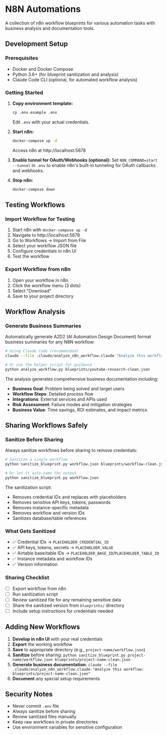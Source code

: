 # N8N Automations

A collection of n8n workflow blueprints for various automation tasks with business analysis and documentation tools.

## Development Setup

### Prerequisites
- Docker and Docker Compose
- Python 3.6+ (for blueprint sanitization and analysis)
- Claude Code CLI (optional, for automated workflow analysis)

### Getting Started

1. **Copy environment template:**
   ```bash
   cp .env.example .env
   ```
   Edit `.env` with your actual credentials.

2. **Start n8n:**
   ```bash
   docker-compose up -d
   ```
   Access n8n at http://localhost:5678

3. **Enable tunnel for OAuth/Webhooks (optional):**
   Set `N8N_COMMAND=start --tunnel` in `.env` to enable n8n's built-in tunneling for OAuth callbacks and webhooks.

4. **Stop n8n:**
   ```bash
   docker-compose down
   ```

## Testing Workflows

### Import Workflow for Testing
1. Start n8n with `docker-compose up -d`
2. Navigate to http://localhost:5678
3. Go to Workflows → Import from File
4. Select your workflow JSON file
5. Configure credentials in n8n UI
6. Test the workflow

### Export Workflow from n8n
1. Open your workflow in n8n
2. Click the workflow menu (3 dots)
3. Select "Download"
4. Save to your project directory

## Workflow Analysis

### Generate Business Summaries
Automatically generate A2D2 (AI Automation Design Document) format business summaries for any N8N workflow:

```bash
# Using Claude Code (recommended)
claude --file .claude/analyze_n8n_workflow.claude "Analyze this workflow: blueprints/youtube-research-clean.json"

# Or use the helper script for guidance
python analyze_workflow.py blueprints/youtube-research-clean.json
```

The analysis generates comprehensive business documentation including:
- **Business Goal**: Problem being solved and target users
- **Workflow Steps**: Detailed process flow
- **Integrations**: External services and APIs used
- **Risk Assessment**: Failure modes and mitigation strategies
- **Business Value**: Time savings, ROI estimates, and impact metrics

## Sharing Workflows Safely

### Sanitize Before Sharing
Always sanitize workflows before sharing to remove credentials:

```bash
# Sanitize a single workflow
python sanitize_blueprint.py workflow.json blueprints/workflow-clean.json

# Or let it auto-name the output
python sanitize_blueprint.py workflow.json
```

The sanitization script:
- Removes credential IDs and replaces with placeholders
- Removes sensitive API keys, tokens, passwords
- Removes instance-specific metadata
- Removes workflow and version IDs
- Sanitizes database/table references

### What Gets Sanitized
- ✅ Credential IDs → `PLACEHOLDER_CREDENTIAL_ID`
- ✅ API keys, tokens, secrets → `PLACEHOLDER_VALUE`
- ✅ Airtable base/table IDs → `PLACEHOLDER_BASE_ID`/`PLACEHOLDER_TABLE_ID`
- ✅ Instance metadata and workflow IDs
- ✅ Version information

### Sharing Checklist
- [ ] Export workflow from n8n
- [ ] Run sanitization script
- [ ] Review sanitized file for any remaining sensitive data
- [ ] Share the sanitized version from `blueprints/` directory
- [ ] Include setup instructions for credentials needed

## Adding New Workflows

1. **Develop in n8n UI** with your real credentials
2. **Export** the working workflow
3. **Save** to appropriate directory (e.g., `project-name/workflow.json`)
4. **Sanitize** before sharing: `python sanitize_blueprint.py project-name/workflow.json blueprints/project-name-clean.json`
5. **Generate business documentation**: `claude --file .claude/analyze_n8n_workflow.claude "Analyze this workflow: blueprints/project-name-clean.json"`
6. **Document** any special setup requirements

## Security Notes

- Never commit `.env` file
- Always sanitize before sharing
- Review sanitized files manually
- Keep raw workflows in private directories
- Use environment variables for sensitive configuration